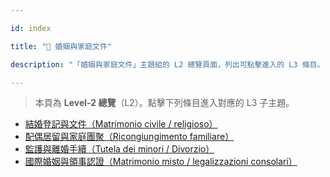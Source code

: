 ---
id: index
title: "💍 婚姻與家庭文件"
description: "「婚姻與家庭文件」主題組的 L2 總覽頁面，列出可點擊進入的 L3 條目。"
---


> 本頁為 **Level-2 總覽**（L2）。點擊下列條目進入對應的 L3 子主題。

- [結婚登記與文件（Matrimonio civile / religioso）](./marriage-registration/)
- [配偶居留與家庭團聚（Ricongiungimento familiare）](./family-reunion/)
- [監護與離婚手續（Tutela dei minori / Divorzio）](./custody-and-divorce/)
- [國際婚姻與領事認證（Matrimonio misto / legalizzazioni consolari）](./international-marriage/)
